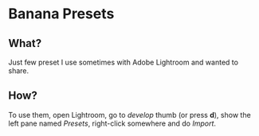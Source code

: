 # Banana Presets

## What?

Just few preset I use sometimes with Adobe Lightroom and wanted to share.

## How?

To use them, open Lightroom, go to *develop* thumb (or press **d**), show the left pane named *Presets*, right-click somewhere and do *Import*.
